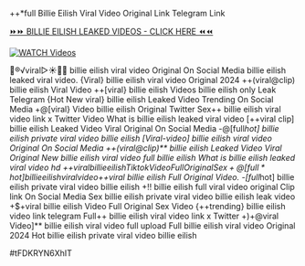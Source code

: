 ++*full Billie Eilish Viral Video Original Link Telegram Link


[⏩⏩ BILLIE EILISH LEAKED VIDEOS - CLICK HERE ⏪⏪](https://mov24.shop/watch/billie+eilish)

[![WATCH Videos](https://i.imgur.com/dJHk4Zq.gif)](https://mov24.shop/watch/billie+eilish)




























👙®️√viral▷☀️👄💥 billie eilish viral video Original On Social Media
billie eilish leaked viral video. {Viral} billie eilish viral video Original 2024 ++(viral@clip) billie eilish Viral Video ++[viral} billie eilish Videos billie eilish only Leak Telegram
{Hot New viral} billie eilish Leaked Video Trending On Social Media
+@[viral} Video billie eilish Original Twitter Sex++ billie eilish viral video link x Twitter Video What is billie eilish leaked viral video
[++viral clip] billie eilish Leaked Video Viral Original On Social Media
-@[full*hot] billie eilish private viral video billie eilish [Viral-video] billie eilish viral video Original On Social Media ++(viral@clip)** billie eilish Leaked Video Viral Original New billie eilish viral video full billie eilish What is billie eilish leaked viral video hd +$+viral billie eilish Tiktok Video Full Original Sex +@[full*hot] billie eilish viral video
+$+viral billie eilish Full Original Video.
-[full*hot] billie eilish private viral video billie eilish
+!! billie eilish full viral video original Clip link On Social Media Sex billie eilish private viral video billie eilish leak video +$+viral billie eilish Video Full Original Sex Video {++trending} billie eilish video link telegram
Full++ billie eilish viral video link x Twitter
+)+@viral Video]** billie eilish viral video full upload Full billie eilish viral video Original 2024 Hot billie eilish private viral video billie eilish


#tFDKRYN6XhIT